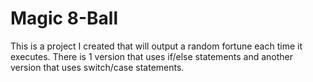 # Magic 8-Ball

This is a project I created that will output a random fortune each time it executes. There is 1 version that uses if/else statements and another version that uses switch/case statements.
